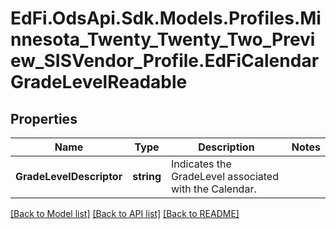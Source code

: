 # EdFi.OdsApi.Sdk.Models.Profiles.Minnesota_Twenty_Twenty_Two_Preview_SISVendor_Profile.EdFiCalendarGradeLevelReadable
## Properties

Name | Type | Description | Notes
------------ | ------------- | ------------- | -------------
**GradeLevelDescriptor** | **string** | Indicates the GradeLevel associated with the Calendar. | 

[[Back to Model list]](../README.md#documentation-for-models) [[Back to API list]](../README.md#documentation-for-api-endpoints) [[Back to README]](../README.md)

